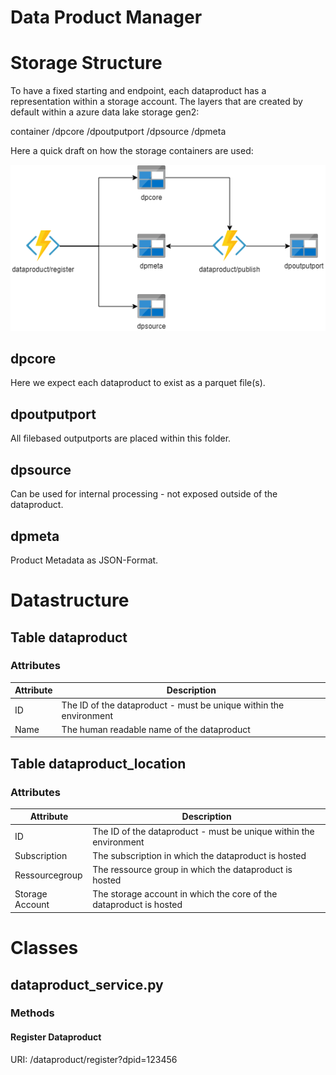 # Data Product Manager

# Storage Structure

To have a fixed starting and endpoint, each dataproduct has a representation within a storage account. The layers that are created by default within a azure data lake storage gen2:

container
/dpcore
/dpoutputport
/dpsource
/dpmeta

Here a quick draft on how the storage containers are used:

![data mesh storage concept](https://github.com/philippfrenzel/azDataMeshFunctions/blob/main/productmgr/azDataMeshDPStorage.drawio.png)

## dpcore

Here we expect each dataproduct to exist as a parquet file(s).

## dpoutputport

All filebased outputports are placed within this folder.

## dpsource

Can be used for internal processing - not exposed outside of the dataproduct.

## dpmeta

Product Metadata as JSON-Format.

# Datastructure

## Table dataproduct

### Attributes

| Attribute   | Description |
| ----------- | ----------- |
| ID          | The ID of the dataproduct - must be unique within the environment |
| Name        | The human readable name of the dataproduct        |

## Table dataproduct_location

### Attributes

| Attribute   | Description |
| ----------- | ----------- |
| ID          | The ID of the dataproduct - must be unique within the environment |
| Subscription | The subscription in which the dataproduct is hosted |
| Ressourcegroup | The ressource group in which the dataproduct is hosted |
| Storage Account | The storage account in which the core of the dataproduct is hosted |

# Classes

## dataproduct_service.py

### Methods

#### Register Dataproduct

URI: /dataproduct/register?dpid=123456

